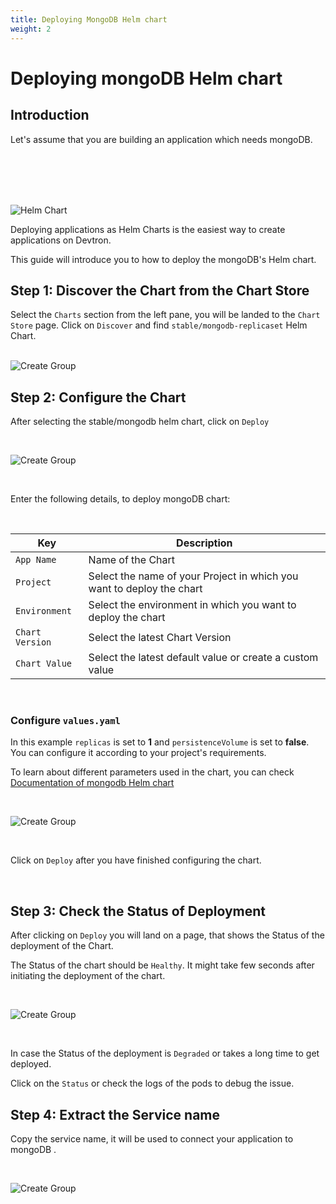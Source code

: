 ```yaml
---
title: Deploying MongoDB Helm chart
weight: 2
---
```


# Deploying mongoDB Helm chart

## Introduction 

Let's assume that you are building an application which needs mongoDB. 

<br /> 
<br />
<br />
<br />


![Helm Chart](../../../mongo.jpg.Fill "600x400") 

Deploying applications as Helm Charts is the easiest way to create applications on Devtron. 

This guide will introduce you to how to deploy the mongoDB's Helm chart. 


## Step 1: Discover the Chart from the Chart Store

Select the `Charts` section from the left pane, you will be landed to the `Chart Store` page. Click on `Discover` and find `stable/mongodb-replicaset` Helm Chart. <br /> <br />

![Create Group](../../../first.jpg  "Create Groups")&nbsp;&nbsp;


## Step 2: Configure the Chart 

After selecting the stable/mongodb helm chart, click on `Deploy` 

<br />

![Create Group](../../../second.jpg  "Create Groups")&nbsp;&nbsp;

<br />

Enter the following details, to deploy mongoDB chart:

<br />


Key        | Description
-----------|-------------
`App Name` | Name of the Chart
`Project` | Select the name of your Project in which you want to deploy the chart
`Environment` | Select the environment in which you want to deploy the chart
`Chart Version` | Select the latest Chart Version
`Chart Value` | Select the latest default value or create a custom value


<br />

### Configure `values.yaml` 


In this example `replicas` is set to **1** and `persistenceVolume` is set to **false**. You can configure it according to your project's requirements. 

To learn about different parameters used in the chart, you can check [Documentation of mongodb Helm chart](https://hub.helm.sh/charts/bitnami/mongodb)

<br />


![Create Group](../../../15.jpg  "Create Groups")&nbsp;&nbsp;

<br />

Click on `Deploy` after you have finished configuring the chart. 

<br />


## Step 3: Check the Status of Deployment

After clicking on `Deploy` you will land on a page, that shows the Status of the deployment of the Chart. 

The Status of the chart should be `Healthy`. It might take few seconds after  initiating the deployment of the chart.

<br />


![Create Group](../../../16.jpg  "Create Groups")&nbsp;&nbsp;

<br />


In case the Status of the deployment is `Degraded` or takes a long time to get deployed. 

Click on the `Status` or check the logs  of the pods to debug the issue.


## Step 4: Extract the Service name

Copy the service name, it will be used to connect your application to mongoDB .

<br />


![Create Group](../../../18.jpg  "Create Groups")&nbsp;&nbsp;

<br />























